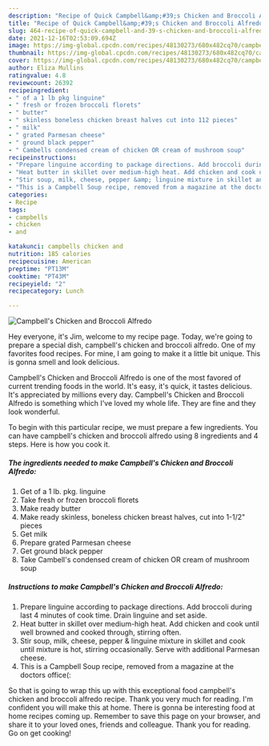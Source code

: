```yaml
---
description: "Recipe of Quick Campbell&amp;#39;s Chicken and Broccoli Alfredo"
title: "Recipe of Quick Campbell&amp;#39;s Chicken and Broccoli Alfredo"
slug: 464-recipe-of-quick-campbell-and-39-s-chicken-and-broccoli-alfredo
date: 2021-12-16T02:53:09.694Z
image: https://img-global.cpcdn.com/recipes/48130273/680x482cq70/campbells-chicken-and-broccoli-alfredo-recipe-main-photo.jpg
thumbnail: https://img-global.cpcdn.com/recipes/48130273/680x482cq70/campbells-chicken-and-broccoli-alfredo-recipe-main-photo.jpg
cover: https://img-global.cpcdn.com/recipes/48130273/680x482cq70/campbells-chicken-and-broccoli-alfredo-recipe-main-photo.jpg
author: Eliza Mullins
ratingvalue: 4.8
reviewcount: 26392
recipeingredient:
- " of a 1 lb pkg linguine"
- " fresh or frozen broccoli florets"
- " butter"
- " skinless boneless chicken breast halves cut into 112 pieces"
- " milk"
- " grated Parmesan cheese"
- " ground black pepper"
- " Cambells condensed cream of chicken OR cream of mushroom soup"
recipeinstructions:
- "Prepare linguine according to package directions. Add broccoli during last 4 minutes of cook time. Drain linguine and set aside."
- "Heat butter in skillet over medium-high heat. Add chicken and cook until well browned and cooked through, stirring often."
- "Stir soup, milk, cheese, pepper &amp; linguine mixture in skillet and cook until mixture is hot, stirring occasionally. Serve with additional Parmesan cheese."
- "This is a Campbell Soup recipe, removed from a magazine at the doctors office(:"
categories:
- Recipe
tags:
- campbells
- chicken
- and

katakunci: campbells chicken and 
nutrition: 185 calories
recipecuisine: American
preptime: "PT13M"
cooktime: "PT43M"
recipeyield: "2"
recipecategory: Lunch

---
```



![Campbell&#39;s Chicken and Broccoli Alfredo](https://img-global.cpcdn.com/recipes/48130273/680x482cq70/campbells-chicken-and-broccoli-alfredo-recipe-main-photo.jpg)

Hey everyone, it's Jim, welcome to my recipe page. Today, we're going to prepare a special dish, campbell&#39;s chicken and broccoli alfredo. One of my favorites food recipes. For mine, I am going to make it a little bit unique. This is gonna smell and look delicious.

Campbell&#39;s Chicken and Broccoli Alfredo is one of the most favored of current trending foods in the world. It's easy, it's quick, it tastes delicious. It's appreciated by millions every day. Campbell&#39;s Chicken and Broccoli Alfredo is something which I've loved my whole life. They are fine and they look wonderful.




To begin with this particular recipe, we must prepare a few ingredients. You can have campbell&#39;s chicken and broccoli alfredo using 8 ingredients and 4 steps. Here is how you cook it.

<!--inarticleads1-->

##### The ingredients needed to make Campbell&#39;s Chicken and Broccoli Alfredo:

1. Get  of a 1 lb. pkg. linguine
1. Take  fresh or frozen broccoli florets
1. Make ready  butter
1. Make ready  skinless, boneless chicken breast halves, cut into 1-1/2&#34; pieces
1. Get  milk
1. Prepare  grated Parmesan cheese
1. Get  ground black pepper
1. Take  Cambell&#39;s condensed cream of chicken OR cream of mushroom soup




<!--inarticleads2-->

##### Instructions to make Campbell&#39;s Chicken and Broccoli Alfredo:

1. Prepare linguine according to package directions. Add broccoli during last 4 minutes of cook time. Drain linguine and set aside.
1. Heat butter in skillet over medium-high heat. Add chicken and cook until well browned and cooked through, stirring often.
1. Stir soup, milk, cheese, pepper &amp; linguine mixture in skillet and cook until mixture is hot, stirring occasionally. Serve with additional Parmesan cheese.
1. This is a Campbell Soup recipe, removed from a magazine at the doctors office(:




So that is going to wrap this up with this exceptional food campbell&#39;s chicken and broccoli alfredo recipe. Thank you very much for reading. I'm confident you will make this at home. There is gonna be interesting food at home recipes coming up. Remember to save this page on your browser, and share it to your loved ones, friends and colleague. Thank you for reading. Go on get cooking!
